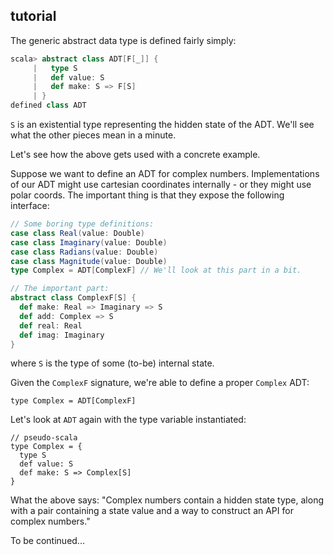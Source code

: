 ## tutorial

The generic abstract data type is defined fairly simply:
```scala
scala> abstract class ADT[F[_]] {
     |   type S
     |   def value: S
     |   def make: S => F[S]
     | }
defined class ADT
```

`S` is an existential type representing the hidden state of the ADT. We'll see what the other pieces mean in a minute.

Let's see how the above gets used with a concrete example.

Suppose we want to define an ADT for complex numbers. Implementations of our ADT might use cartesian coordinates internally - or they might use polar coords. The important thing is that they expose the following interface:

```scala
// Some boring type definitions:
case class Real(value: Double)
case class Imaginary(value: Double)
case class Radians(value: Double)
case class Magnitude(value: Double)
type Complex = ADT[ComplexF] // We'll look at this part in a bit.

// The important part:
abstract class ComplexF[S] {
  def make: Real => Imaginary => S
  def add: Complex => S
  def real: Real
  def imag: Imaginary
}

```

where `S` is the type of some (to-be) internal state.

Given the `ComplexF` signature, we're able to define a proper `Complex` ADT:
```
type Complex = ADT[ComplexF]
```
Let's look at `ADT` again with the type variable instantiated:
```
// pseudo-scala
type Complex = {
  type S
  def value: S
  def make: S => Complex[S]
}
```

What the above says: "Complex numbers contain a hidden state type, along with a pair containing a state value and a way to construct an API for complex numbers."

To be continued...
